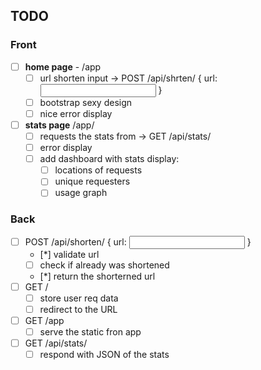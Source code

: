 ## TODO

### Front

- [ ] **home page** - /app
  - [ ] url shorten input -> POST /api/shrten/ { url: <input url> }
  - [ ] bootstrap sexy design
  - [ ] nice error display
- [ ] **stats page** /app/<hash>
  - [ ] requests the stats from -> GET /api/stats/<hash>
  - [ ] error display
  - [ ] add dashboard with stats display:
    - [ ] locations of requests
    - [ ] unique requesters
    - [ ] usage graph

### Back

- [ ] POST /api/shorten/ { url: <input url> }
  - [*] validate url
  - [ ] check if already was shortened
  - [*] return the shorterned url
- [ ] GET /<hash>
  - [ ] store user req data
  - [ ] redirect to the URL
- [ ] GET /app
  - [ ] serve the static fron app
- [ ] GET /api/stats/<hash>
  - [ ] respond with JSON of the stats

